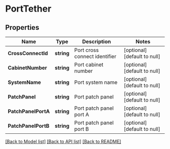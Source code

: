 # PortTether

## Properties
Name | Type | Description | Notes
------------ | ------------- | ------------- | -------------
**CrossConnectId** | **string** | Port cross connect identifier | [optional] [default to null]
**CabinetNumber** | **string** | Port cabinet number | [optional] [default to null]
**SystemName** | **string** | Port system name | [optional] [default to null]
**PatchPanel** | **string** | Port patch panel | [optional] [default to null]
**PatchPanelPortA** | **string** | Port patch panel port A | [optional] [default to null]
**PatchPanelPortB** | **string** | Port patch panel port B | [optional] [default to null]

[[Back to Model list]](../README.md#documentation-for-models) [[Back to API list]](../README.md#documentation-for-api-endpoints) [[Back to README]](../README.md)

